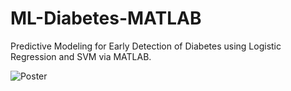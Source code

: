 # ML-Diabetes-MATLAB
Predictive Modeling for Early Detection of Diabetes using Logistic Regression and SVM via MATLAB.

![Poster](https://github.com/albinzayedrawan/ML-Diabetes-MATLAB/assets/127188564/0bd7f18b-c010-48c5-a570-6b775a23303c)
